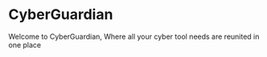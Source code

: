# CyberGuardian
 Welcome to CyberGuardian, Where all your cyber tool needs are reunited in one place
